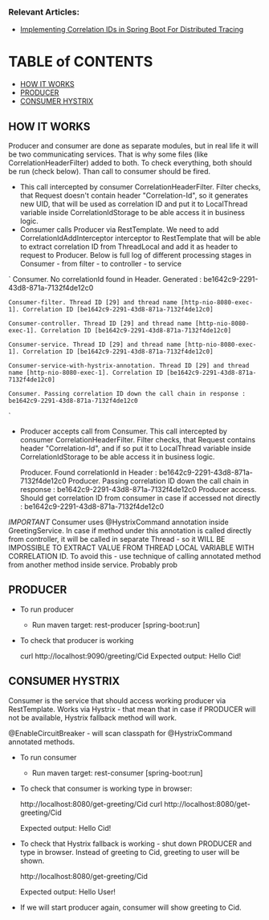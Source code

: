 ### Relevant Articles:
- [Implementing Correlation IDs in Spring Boot For Distributed Tracing](https://dzone.com/articles/implementing-correlation-ids-0)

# TABLE of CONTENTS
* [HOW IT WORKS](#HOW_IT_WORKS)
* [PRODUCER](#PRODUCER)
* [CONSUMER HYSTRIX](#CONSUMER)

## HOW IT WORKS <a name="HOW_IT_WORKS"/>
Producer and consumer are done as separate modules, but in real life it will be two communicating services. That is why
some files (like CorrelationHeaderFilter) added to both.
To check everything, both should be run (check below). Than call to consumer should be fired.
* This call intercepted by consumer CorrelationHeaderFilter. Filter checks, that Request doesn't contain header
"Correlation-Id", so it generates new UID, that will be used as correlation ID and put it to LocalThread variable
inside CorrelationIdStorage to be able access it in business logic.
* Consumer calls Producer via RestTemplate. We need to add CorrelationIdAddInterceptor interceptor to RestTemplate
that will be able to extract correlation ID from ThreadLocal and add it as header to request to Producer. Below is
full log of different processing stages in Consumer - from filter - to controller - to service

`
    Consumer. No correlationId found in Header. Generated : be1642c9-2291-43d8-871a-7132f4de12c0

    Consumer-filter. Thread ID [29] and thread name [http-nio-8080-exec-1]. Correlation ID [be1642c9-2291-43d8-871a-7132f4de12c0]

    Consumer-controller. Thread ID [29] and thread name [http-nio-8080-exec-1]. Correlation ID [be1642c9-2291-43d8-871a-7132f4de12c0]

    Consumer-service. Thread ID [29] and thread name [http-nio-8080-exec-1]. Correlation ID [be1642c9-2291-43d8-871a-7132f4de12c0]

    Consumer-service-with-hystrix-annotation. Thread ID [29] and thread name [http-nio-8080-exec-1]. Correlation ID [be1642c9-2291-43d8-871a-7132f4de12c0]

    Consumer. Passing correlation ID down the call chain in response : be1642c9-2291-43d8-871a-7132f4de12c0
`
* Producer accepts call from Consumer. This call intercepted by consumer CorrelationHeaderFilter. Filter checks,
that Request contains header "Correlation-Id", and if so put it to LocalThread variable inside CorrelationIdStorage
to be able access it in business logic.


    Producer. Found correlationId in Header : be1642c9-2291-43d8-871a-7132f4de12c0
    Producer. Passing correlation ID down the call chain in response : be1642c9-2291-43d8-871a-7132f4de12c0
    Producer access. Should get correlation ID from consumer in case if accessed not directly : be1642c9-2291-43d8-871a-7132f4de12c0

*IMPORTANT* Consumer uses @HystrixCommand annotation inside GreetingService. In case if method under this annotation
is called directly from controller, it will be called in separate Thread - so it WILL BE IMPOSSIBLE TO EXTRACT VALUE
FROM THREAD LOCAL VARIABLE WITH CORRELATION ID. To avoid this - use technique of calling annotated method from another
method inside service. Probably prob

## PRODUCER <a name="PRODUCER"/>
* To run producer
    - Run maven target: rest-producer [spring-boot:run]
* To check that producer is working


    curl http://localhost:9090/greeting/Cid
        Expected output:
    Hello Cid!


## CONSUMER HYSTRIX <a name="CONSUMER"/>
Consumer is the service that should access working producer via RestTemplate. Works via Hystrix - that
mean that in case if PRODUCER will not be available, Hystrix fallback method will work.

@EnableCircuitBreaker - will scan classpath for @HystrixCommand annotated methods.

* To run consumer
    - Run maven target: rest-consumer [spring-boot:run]
* To check that consumer is working type in browser:


    http://localhost:8080/get-greeting/Cid
    curl http://localhost:8080/get-greeting/Cid

    Expected output:
    Hello Cid!

* To check that Hystrix fallback is working - shut down PRODUCER and type in browser. Instead of greeting to Cid,
greeting to user will be shown.


    http://localhost:8080/get-greeting/Cid

    Expected output:
    Hello User!

* If we will start producer again, consumer will show greeting to Cid.
